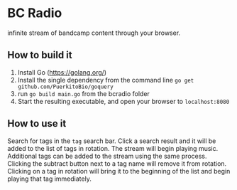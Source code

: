 # BC Radio
infinite stream of bandcamp content through your browser.

## How to build it
1. Install Go (https://golang.org/) 
2. Install the single dependency from the command line `go get github.com/PuerkitoBio/goquery`
3. run `go build main.go` from the bcradio folder
4. Start the resulting executable, and open your browser to `localhost:8080` 

## How to use it
Search for tags in the `tag` search bar. Click a search result and it will be added to the list of tags in rotation. The stream will begin playing music. Additional tags can be added to the stream using the same process. Clicking the subtract button next to a tag name will remove it from rotation. Clicking on a tag in rotation will bring it to the beginning of the list and begin playing that tag immediately.
